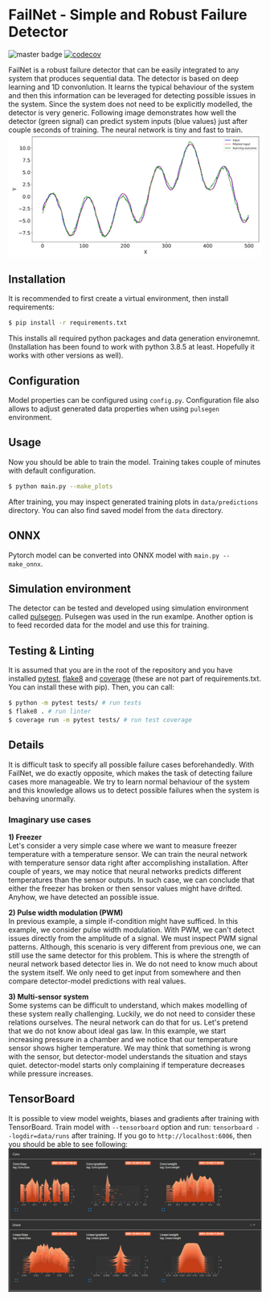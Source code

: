 # FailNet - Simple and Robust Failure Detector
![master badge](https://github.com/Otteri/failnet/actions/workflows/python-app.yml/badge.svg)
[![codecov](https://codecov.io/gh/Otteri/failnet/branch/master/graph/badge.svg?token=0V075MBYTZ)](https://codecov.io/gh/Otteri/failnet)

FailNet is a robust failure detector that can be easily integrated to any system that produces sequential data. The detector is based on deep learning and 1D convonlution. It learns the typical behaviour of the system and then this information can be leveraged for detecting possible issues in the system. Since the system does not need to be explicitly modelled, the detector is very generic. Following image demonstrates how well the detector (green signal) can predict system inputs (blue values) just after couple seconds of training. The neural network is tiny and fast to train.
![tensorboard view](./images/predictions.png)


## Installation
It is recommended to first create a virtual environment, then install requirements:
```bash
$ pip install -r requirements.txt
```
This installs all required python packages and data generation environemnt. (Installation has been found to work with python 3.8.5 at least. Hopefully it works with other versions as well).

## Configuration
Model properties can be configured using `config.py`. Configuration file also allows to adjust generated data properties when using `pulsegen` environment.

## Usage
Now you should be able to train the model. Training takes couple of minutes with default configuration.
```bash
$ python main.py --make_plots
```
After training, you may inspect generated training plots in `data/predictions` directory. You can also find saved model from the `data` directory.

## ONNX
Pytorch model can be converted into ONNX model with `main.py --make_onnx`.

## Simulation environment
The detector can be tested and developed using simulation environment called
[pulsegen](https://github.com/Otteri/gym-envs). Pulsegen was used in the run examlpe. Another option is to feed recorded data for the model and use this for training.

## Testing & Linting
It is assumed that you are in the root of the repository and you have installed [pytest](https://docs.pytest.org/en/stable/), [flake8](https://pypi.org/project/flake8/) and [coverage](https://pypi.org/project/coverage/) (these are not part of requirements.txt. You can install these with pip). Then, you can call:
```bash
$ python -m pytest tests/ # run tests
$ flake8 . # run linter
$ coverage run -m pytest tests/ # run test coverage
```

## Details
It is difficult task to specify all possible failure cases beforehandedly. With FailNet, we do exactly opposite, which makes the task of detecting failure cases more manageable. We try to learn normal behaviour of the system and this knowledge allows us to detect possible failures when the system is behaving unormally.

### Imaginary use cases

**1) Freezer**  
Let's consider a very simple case where we want to measure freezer temperature with a temperature sensor. We can train the neural network with temperature sensor data right after accomplishing installation. After couple of years, we may notice that neural networks predicts different temperatures than the sensor outputs. In such case, we can conclude that either the freezer has broken or then sensor values might have drifted. Anyhow, we have detected an possible issue.

**2) Pulse width modulation (PWM)**  
In previous example, a simple if-condition might have sufficed. In this example, we consider pulse width modulation. With PWM, we can't detect issues directly from the amplitude of a signal. We must inspect PWM signal patterns. Although, this scenario is very different from previous one, we can still use the same detector for this problem. This is where the strength of neural network based detector lies in. We do not need to know much about the system itself. We only need to get input from somewhere and then compare detector-model predictions with real values.

**3) Multi-sensor system**  
Some systems can be difficult to understand, which makes modelling of these system really challenging. Luckily, we do not need to consider these relations ourselves. The neural network can do that for us. Let's pretend that we do not know about ideal gas law. In this example, we start increasing pressure in a chamber and we notice that our temperature sensor shows higher temperature. We may think that something is wrong with the sensor, but detector-model understands the situation and stays quiet. detector-model starts only complaining if temperature decreases while pressure increases.

## TensorBoard
It is possible to view model weights, biases and gradients after training with TensorBoard. Train model with `--tensorboard`  option and run: `tensorboard --logdir=data/runs` after training. If you go to `http://localhost:6006`, then you should be able to see following:
![tensorboard view](./images/tensorboard.png)
